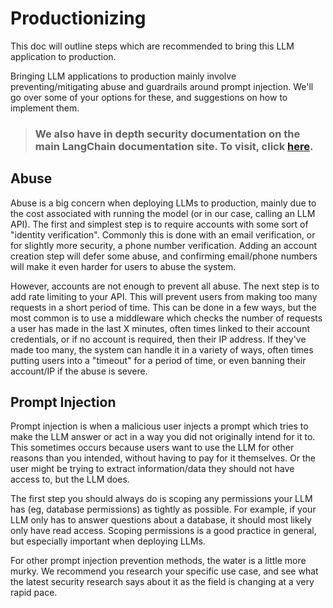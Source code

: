 # Productionizing

This doc will outline steps which are recommended to bring this LLM application to production. 

Bringing LLM applications to production mainly involve preventing/mitigating abuse and guardrails around prompt injection. We'll go over some of your options for these, and suggestions on how to implement them.

> ### We also have in depth security documentation on the main LangChain documentation site. To visit, click [here](https://python.langchain.com/docs/security).

## Abuse

Abuse is a big concern when deploying LLMs to production, mainly due to the cost associated with running the model (or in our case, calling an LLM API). The first and simplest step is to require accounts with some sort of "identity verification". Commonly this is done with an email verification, or for slightly more security, a phone number verification. Adding an account creation step will defer some abuse, and confirming email/phone numbers will make it even harder for users to abuse the system.

However, accounts are not enough to prevent all abuse. The next step is to add rate limiting to your API. This will prevent users from making too many requests in a short period of time. This can be done in a few ways, but the most common is to use a middleware which checks the number of requests a user has made in the last X minutes, often times linked to their account credentials, or if no account is required, then their IP address. If they've made too many, the system can handle it in a variety of ways, often times putting users into a "timeout" for a period of time, or even banning their account/IP if the abuse is severe.

## Prompt Injection

Prompt injection is when a malicious user injects a prompt which tries to make the LLM answer or act in a way you did not originally intend for it to. This sometimes occurs because users want to use the LLM for other reasons than you intended, without having to pay for it themselves. Or the user might be trying to extract information/data they should not have access to, but the LLM does.

The first step you should always do is scoping any permissions your LLM has (eg, database permissions) as tightly as possible. For example, if your LLM only has to answer questions about a database, it should most likely only have read access. Scoping permissions is a good practice in general, but especially important when deploying LLMs.

For other prompt injection prevention methods, the water is a little more murky. We recommend you research your specific use case, and see what the latest security research says about it as the field is changing at a very rapid pace.
